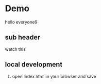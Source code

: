 # Demo

hello everyone6
## sub header
watch this

## local development
1. open index.html in your browser and save